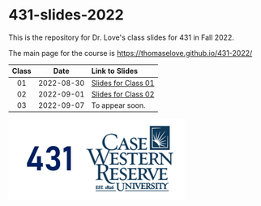 # 431-slides-2022

This is the repository for Dr. Love's class slides for 431 in Fall 2022.

The main page for the course is https://thomaselove.github.io/431-2022/

Class | Date | Link to Slides
:---: | :---: | :----------
01 | 2022-08-30 | [Slides for Class 01](https://thomaselove.github.io/431-slides-2022/class01.html)
02 | 2022-09-01 | [Slides for Class 02](https://thomaselove.github.io/431-slides-2022/class02.html)
03 | 2022-09-07 | To appear soon.

![](431-class-foot2.png)